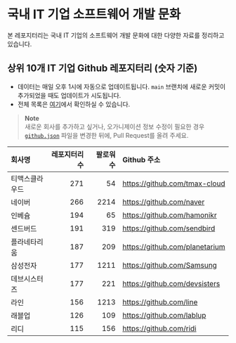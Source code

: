 # 국내 IT 기업 소프트웨어 개발 문화
본 레포지터리는 국내 IT 기업의 소프트웨어 개발 문화에 대한 다양한 자료를 정리하고 있습니다.

## 상위 10개 IT 기업 Github 레포지터리 (숫자 기준)

- 데이터는 매일 오후 1시에 자동으로 업데이트됩니다. `main` 브랜치에 새로운 커밋이 추가되었을 때도 업데이트가 시도됩니다.
- 전체 목록은 [여기](./github.md)에서 확인하실 수 있습니다.

> **Note**<br />
> 새로운 회사를 추가하고 싶거나, 오가니제이션 정보 수정이 필요한 경우 [`github.json`](./github.json) 파일을 변경한 뒤에, Pull Request를 올려 주세요.

<!-- MARKDOWN_TABLE(GITHUB): START -->

| **회사명** | **레포지터리 수** | **팔로워 수** | **Github 주소** |
|:---|---:|---:|:---|
| 티맥스클라우드 | 271 | 54 | https://github.com/tmax-cloud |
| 네이버 | 266 | 2214 | https://github.com/naver |
| 인베슘 | 194 | 65 | https://github.com/hamonikr |
| 센드버드 | 191 | 319 | https://github.com/sendbird |
| 플라네타리움 | 187 | 209 | https://github.com/planetarium |
| 삼성전자 | 177 | 1211 | https://github.com/Samsung |
| 데브시스터즈 | 177 | 221 | https://github.com/devsisters |
| 라인 | 156 | 1213 | https://github.com/line |
| 래블업 | 126 | 109 | https://github.com/lablup |
| 리디 | 115 | 156 | https://github.com/ridi |

<!-- MARKDOWN_TABLE(GITHUB): END -->
